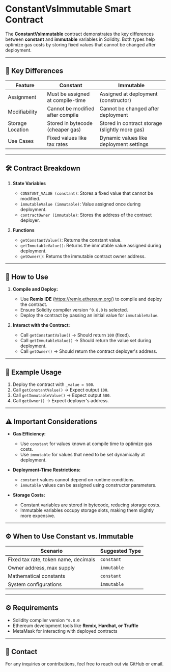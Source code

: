 # ConstantVsImmutable Smart Contract

The **ConstantVsImmutable** contract demonstrates the key differences between **constant** and **immutable** variables in Solidity. Both types help optimize gas costs by storing fixed values that cannot be changed after deployment.

---

## 📄 Key Differences

| Feature          | Constant                           | Immutable                          |
|------------------|-----------------------------------|------------------------------------|
| Assignment       | Must be assigned at compile-time  | Assigned at deployment (constructor) |
| Modifiability    | Cannot be modified after compile  | Cannot be changed after deployment |
| Storage Location | Stored in bytecode (cheaper gas)  | Stored in contract storage (slightly more gas) |
| Use Cases        | Fixed values like tax rates      | Dynamic values like deployment settings |

---

## 🛠️ Contract Breakdown

1. **State Variables**
   - `CONSTANT_VALUE (constant)`: Stores a fixed value that cannot be modified.
   - `immutableValue (immutable)`: Value assigned once during deployment.
   - `contractOwner (immutable)`: Stores the address of the contract deployer.

2. **Functions**
   - `getConstantValue()`: Returns the constant value.
   - `getImmutableValue()`: Returns the immutable value assigned during deployment.
   - `getOwner()`: Returns the immutable contract owner address.

---

## 🚀 How to Use

1. **Compile and Deploy:**  
   - Use **Remix IDE** (https://remix.ethereum.org/) to compile and deploy the contract.
   - Ensure Solidity compiler version `^0.8.0` is selected.
   - Deploy the contract by passing an initial value for `immutableValue`.

2. **Interact with the Contract:**  
   - Call `getConstantValue()` → Should return `100` (fixed).  
   - Call `getImmutableValue()` → Should return the value set during deployment.  
   - Call `getOwner()` → Should return the contract deployer's address.

---

## 📌 Example Usage

1. Deploy the contract with `_value = 500`.  
2. Call `getConstantValue()` → Expect output `100`.  
3. Call `getImmutableValue()` → Expect output `500`.  
4. Call `getOwner()` → Expect deployer's address.  

---

## ⚠️ Important Considerations

- **Gas Efficiency:**  
  - Use `constant` for values known at compile time to optimize gas costs.
  - Use `immutable` for values that need to be set dynamically at deployment.
  
- **Deployment-Time Restrictions:**  
  - `constant` values cannot depend on runtime conditions.
  - `immutable` values can be assigned using constructor parameters.

- **Storage Costs:**  
  - Constant variables are stored in bytecode, reducing storage costs.
  - Immutable variables occupy storage slots, making them slightly more expensive.

---

## ⚙️ When to Use Constant vs. Immutable

| Scenario                            | Suggested Type |
|-------------------------------------|----------------|
| Fixed tax rate, token name, decimals | `constant`      |
| Owner address, max supply            | `immutable`      |
| Mathematical constants               | `constant`      |
| System configurations                | `immutable`      |

---

## ⚙️ Requirements

- Solidity compiler version `^0.8.0`
- Ethereum development tools like **Remix, Hardhat, or Truffle**
- MetaMask for interacting with deployed contracts

---

## 📧 Contact

For any inquiries or contributions, feel free to reach out via GitHub or email.

